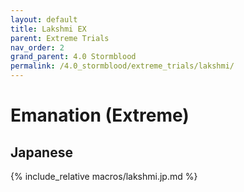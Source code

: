 ```yaml
---
layout: default
title: Lakshmi EX
parent: Extreme Trials
nav_order: 2
grand_parent: 4.0 Stormblood
permalink: /4.0_stormblood/extreme_trials/lakshmi/
---
```


# Emanation (Extreme)

## Japanese

{% include_relative macros/lakshmi.jp.md %}

<script data-goatcounter="https://xivjpraids.goatcounter.com/count"
        async src="//gc.zgo.at/count.js"></script>
